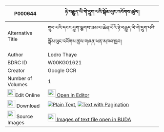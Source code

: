 |P000644|ཉེ་བརྒྱུད་ཡི་གེ་དྲུག་པའི་སྒོམ་ལུང་འབོགས་ཚུལ། 
| --- | --- 
|Alternative Title |གྲུབ་པའི་དབང་ཕྱུག་ལྕགས་ཟམ་པ་ཆེན་པོའི་ཉེ་བརྒྱུད་ཡི་གེ་དྲུག་པའི་སྒོམ་ལུང་འབོགས་ཚུལ་གཞན་ཕན་མཁའ་ཁྱབ།
|Author| Lodro Thaye
|BDRC ID | W00KG01621
|Creator | Google OCR
|Number of Volumes| 1
|<img width="25" src="https://img.icons8.com/color/25/000000/edit-property.png">Edit Online| [<img width="25" src="https://avatars.githubusercontent.com/u/45091458?s=200&v=4"> Open in Editor](http://editor.openpecha.org/P000644)
|<img width="25" src="https://img.icons8.com/fluent/48/000000/download-2.png"/>  Download | [![](https://img.icons8.com/color/20/000000/txt.png)Plain Text](https://github.com/Openpecha/P000644/releases/download/v1/nye_gyu_yige_drukpa_i_gom_lung_plain_P000644.zip), [![](https://img.icons8.com/color/20/000000/txt.png)Text with Pagination](https://github.com/Openpecha/P000644/releases/download/v1/nye_gyu_yige_drukpa_i_gom_lung_pages_P000644.zip)
|<img width="25" src="https://img.icons8.com/plasticine/100/000000/pictures-folder.png"/>  Source Images | [<img width="25" src="https://library.bdrc.io/icons/BUDA-small.svg"> Images of text file open in BUDA](https://library.bdrc.io/show/bdr:W00KG01621)